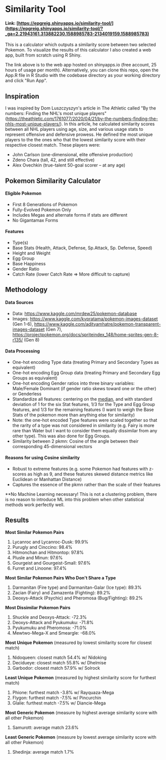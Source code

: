 # Similarity Tool

#### Link: [https://epgreig.shinyapps.io/similarity-tool/](https://epgreig.shinyapps.io/similarity-tool/?_ga=2.21943161.313882230.1588985783-2134019159.1588985783)
This is a calculator which outputs a similarity score between two selected Pokemon. To visualize the results of this calculator I also created a web app, built from scratch using R Shiny.

The link above is to the web app hosted on shinyapps.io (free account, 25 hours of usage per month). Alternatively, you can clone this repo, open the App.R file in R Studio with the codebase directory as your working directory and click "Run App".

## Inspiration

I was inspired by Dom Luszczyszyn's article in The Athletic called "By the numbers: Finding the NHL's most unique players" (https://theathletic.com/1761077/2020/04/21/by-the-numbers-finding-the-nhls-most-unique-players/). In this article, he calculated similarity scores between all NHL players using age, size, and various usage stats to represent offensive and defensive prowess. He defined the most unique players to the the ones who that the lowest similarity score with their respective closest match. These players were:

- John Carlson (one-dimensional, elite offensive production)
- Zdeno Chara (tall, 42, and still effective)  
- Alex Ovechkin (true-talent 50-goal scorer – at any age)

## Pokemon Similarity Calculator

#### Eligible Pokemon
- First 8 Generations of Pokemon
- Fully-Evolved Pokemon Only
- Includes Megas and alternate forms if stats are different
- No Gigantamax Forms

#### Features
- Type(s)
- Base Stats (Health, Attack, Defense, Sp.Attack, Sp. Defense, Speed)
- Height and Weight
- Egg Group
- Base Happiness
- Gender Ratio
- Catch Rate (lower Catch Rate => More difficult to capture)

## Methodology

#### Data Sources
- Data: https://www.kaggle.com/mrdew25/pokemon-database
- Images: https://www.kaggle.com/kvpratama/pokemon-images-dataset (Gen 1-6), https://www.kaggle.com/adityamhatre/pokemon-transparent-images-dataset (Gen 7), https://projectpokemon.org/docs/spriteindex_148/home-sprites-gen-8-r135/ (Gen 8)

#### Data Processing
- One-hot encoding Type data (treating Primary and Secondary Types as equivalent)
- One-hot encoding Egg Group data (treating Primary and Secondary Egg Groups as equivalent)
- One-hot encoding Gender ratios into three binary variables: Male/Female Dominant (if gender ratio skews toward one or the other) or Genderless
- Standardize all features: centering on the <ins>median</ins>, and with standard deviation of 1 for the six Stat features, 1/3 for the Type and Egg Group features, and 1/3 for the remaining features (I want to weigh the Base Stats of the pokemon more than anything else for similarity)
- Note: the one-hot encoded Type features were scaled together so that the rarity of a type was not considered in similarity (e.g. Fairy is more rare than Water but I want to consider them equally dissimilar from any other type). This was also done for Egg Groups.
- Similarity between 2 pkmn: Cosine of the angle between their corresponding 45-dimensional vectors

#### Reasons for using Cosine similarity
- Robust to extreme features (e.g. some Pokemon had features with z-scores as high as 9, and these features skewed distance metrics like Euclidean or Manhattan Distance)
- Captures the essence of the pkmn rather than the scale of their features

**No Machine Learning necessary! This is not a clustering problem, there is no reason to introduce ML into this problem when other statistical methods work perfectly well.


## Results

**Most Similar Pokemon Pairs**

1. Lycanroc and Lycanroc-Dusk: 99.9%
2. Purugly and Cinccino: 98.4%
3. Hitmonchan and Hitmontop: 97.8%
4. Plusle and Minun: 97.6%
5. Gourgeist and Gourgeist-Small: 97.6%
6. Furret and Linoone: 97.4%

**Most Similar Pokemon Pairs Who Don't Share a Type**

1. Darmanitan (Fire type) and Darmanitan-Galar (Ice type): 89.3%
2. Zacian (Fairy) and Zamazenta (Fighting): 89.2%
2. Deoxys-Attack (Psychic) and Pheromosa (Bug/Fighting): 89.2%


**Most Dissimilar Pokemon Pairs**

1. Shuckle and Deoxys-Attack: -72.3%
2. Deoxys-Attack and Pyukumuku: -71.8%
3. Pyukumuku and Pheromosa: -71.0%
4. Mewtwo-Mega-X and Smeargle: -68.0%

**Most Unique Pokemon** (measured by lowest similarity score for closest match)

1. Nidoqueen: closest match 54.4% w/ Nidoking
2. Decidueye: closest match 55.8% w/ Dhelmise
3. Garbodor: closest match 57.9% w/ Solrock

**Least Unique Pokemon** (measured by highest similarity score for furthest match)

1. Phione: furthest match -3.8% w/ Rayquaza-Mega
2. Flygon: furthest match -7.5% w/ Pincurchin
3. Glalie: furthest match -7.5% w/ Diancie-Mega
 
**Most Generic Pokemon** (measure by highest average similarity score with all other Pokemon)

1. Samurott: average match 23.6%

**Least Generic Pokemon** (measure by lowest average similarity score with all other Pokemon)

1. Shedinja: average match 1.7%

